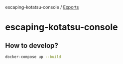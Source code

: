 escaping-kotatsu-console / [Exports](modules.md)

# escaping-kotatsu-console

## How to develop?

```bash
docker-compose up --build
```
